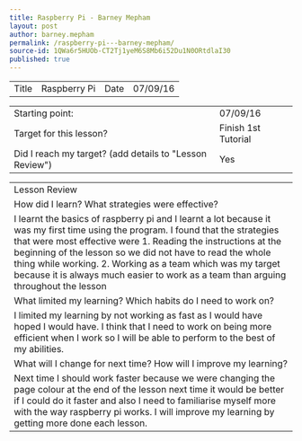 ```yaml
---
title: Raspberry Pi - Barney Mepham
layout: post
author: barney.mepham
permalink: /raspberry-pi---barney-mepham/
source-id: 1QWa6r5HUOb-CT2Tj1yeM6S8Mb6i52Du1N0ORtdlaI30
published: true
---
```

<table>
  <tr>
    <td>Title</td>
    <td>Raspberry Pi</td>
    <td>Date</td>
    <td>07/09/16</td>
  </tr>
</table>


<table>
  <tr>
    <td>Starting point:</td>
    <td>07/09/16</td>
  </tr>
  <tr>
    <td>Target for this lesson?</td>
    <td>Finish 1st Tutorial</td>
  </tr>
  <tr>
    <td>Did I reach my target? 
(add details to "Lesson Review")</td>
    <td>Yes</td>
  </tr>
</table>


<table>
  <tr>
    <td>Lesson Review</td>
  </tr>
  <tr>
    <td>How did I learn? What strategies were effective? </td>
  </tr>
  <tr>
    <td>I learnt the basics of raspberry pi and I learnt a lot because it was my first time using the program.
I found that the strategies that were most effective were 
1. Reading the instructions at the beginning of the lesson so we did not have to read the whole thing while working.
2. Working as a team which was my target because it is always much easier to work as a team than arguing throughout the lesson</td>
  </tr>
  <tr>
    <td>What limited my learning? Which habits do I need to work on? </td>
  </tr>
  <tr>
    <td>I limited my learning by not working as fast as I would have hoped I would have.
I think that I need to work on being more efficient when I work so I will be able to perform to the best of my abilities. </td>
  </tr>
  <tr>
    <td>What will I change for next time? How will I improve my learning?</td>
  </tr>
  <tr>
    <td>Next time I should work faster because we were changing the page colour at the end of the lesson next time it would be better if I could do it faster and also I need to familiarise myself more with the way raspberry pi works.
I will improve my learning by getting more done each lesson. </td>
  </tr>
</table>


